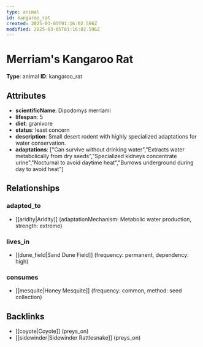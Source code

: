 ```yaml
---
type: animal
id: kangaroo_rat
created: 2025-03-05T01:16:02.596Z
modified: 2025-03-05T01:16:02.596Z
---
```


# Merriam's Kangaroo Rat

**Type**: animal
**ID**: kangaroo_rat

## Attributes

- **scientificName**: Dipodomys merriami
- **lifespan**: 5
- **diet**: granivore
- **status**: least concern
- **description**: Small desert rodent with highly specialized adaptations for water conservation.
- **adaptations**: ["Can survive without drinking water","Extracts water metabolically from dry seeds","Specialized kidneys concentrate urine","Nocturnal to avoid daytime heat","Burrows underground during day to avoid heat"]

## Relationships

### adapted_to

- [[aridity|Aridity]] (adaptationMechanism: Metabolic water production, strength: extreme)

### lives_in

- [[dune_field|Sand Dune Field]] (frequency: permanent, dependency: high)

### consumes

- [[mesquite|Honey Mesquite]] (frequency: common, method: seed collection)

## Backlinks

- [[coyote|Coyote]] (preys_on)
- [[sidewinder|Sidewinder Rattlesnake]] (preys_on)

